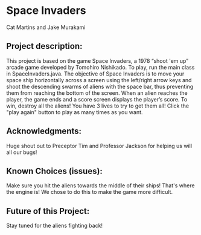 # Space Invaders
Cat Martins and Jake Murakami

## Project description:
This project is based on the game Space Invaders, a 1978 “shoot 'em up” arcade game developed by Tomohiro Nishikado. To play, run the main class in SpaceInvaders.java. The objective of Space Invaders is to move your space ship horizontally across a screen using the left/right arrow keys and shoot the descending swarms of aliens with the space bar, thus preventing them from reaching the bottom of the screen. When an alien reaches the player, the game ends and a score screen displays the player’s score. To win, destroy all the aliens! You have 3 lives to try to get them all! Click the "play again" button to play as many times as you want.

## Acknowledgments:
Huge shout out to Preceptor Tim and Professor Jackson for helping us will all our bugs!

## Known Choices (issues):
Make sure you hit the aliens towards the middle of their ships! That's where the engine is! We chose to do this to make the game more difficult. 

## Future of this Project:
Stay tuned for the aliens fighting back!